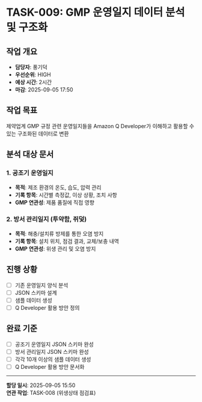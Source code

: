 # TASK-009: GMP 운영일지 데이터 분석 및 구조화

## 작업 개요
- **담당자**: 풍기덕
- **우선순위**: HIGH
- **예상 시간**: 2시간
- **마감**: 2025-09-05 17:50

## 작업 목표
제약업계 GMP 규정 관련 운영일지들을 Amazon Q Developer가 이해하고 활용할 수 있는 구조화된 데이터로 변환

## 분석 대상 문서

### 1. 공조기 운영일지
- **목적**: 제조 환경의 온도, 습도, 압력 관리
- **기록 항목**: 시간별 측정값, 이상 상황, 조치 사항
- **GMP 연관성**: 제품 품질에 직접 영향

### 2. 방서 관리일지 (투약함, 쥐덫)
- **목적**: 해충/설치류 방제를 통한 오염 방지
- **기록 항목**: 설치 위치, 점검 결과, 교체/보충 내역
- **GMP 연관성**: 위생 관리 및 오염 방지

## 진행 상황
- [ ] 기존 운영일지 양식 분석
- [ ] JSON 스키마 설계
- [ ] 샘플 데이터 생성
- [ ] Q Developer 활용 방안 정의

## 완료 기준
- [ ] 공조기 운영일지 JSON 스키마 완성
- [ ] 방서 관리일지 JSON 스키마 완성
- [ ] 각각 10개 이상의 샘플 데이터 생성
- [ ] Q Developer 활용 방안 문서화

---
**할당 일시**: 2025-09-05 15:50  
**연관 작업**: TASK-008 (위생상태 점검표)

